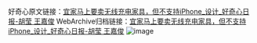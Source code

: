 好奇心原文链接：[宜家马上要卖无线充电家具，但不支持iPhone_设计_好奇心日报-胡莹 王嘉俊](https://www.qdaily.com/articles/6989.html)
WebArchive归档链接：[宜家马上要卖无线充电家具，但不支持iPhone_设计_好奇心日报-胡莹 王嘉俊](http://web.archive.org/web/20181014090956/http://www.qdaily.com:80/articles/6989.html)
![image](http://ww3.sinaimg.cn/large/007d5XDply1g3wbc5h58fj30u05jcqri)